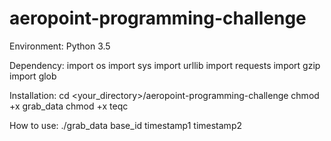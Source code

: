 # aeropoint-programming-challenge


Environment:
  Python 3.5

Dependency:
  import os
  import sys
  import urllib
  import requests
  import gzip
  import glob
  
Installation:
  cd <your_directory>/aeropoint-programming-challenge
  chmod +x grab_data
  chmod +x teqc
  
How to use:
  ./grab_data base_id timestamp1 timestamp2
